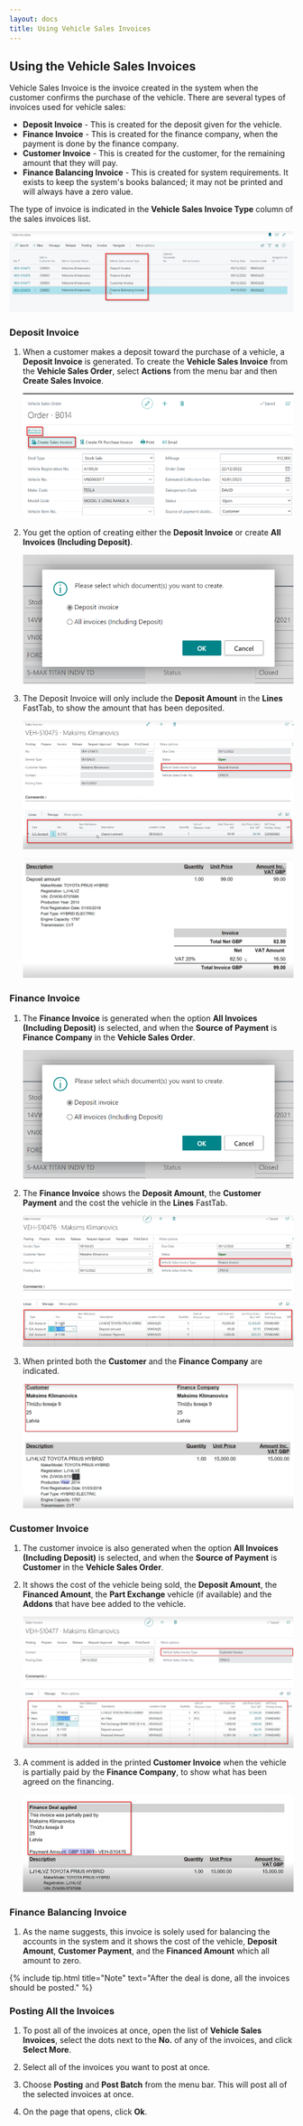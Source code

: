 ```yaml
---
layout: docs
title: Using Vehicle Sales Invoices
---
```


## Using the Vehicle Sales Invoices
Vehicle Sales Invoice is the invoice created in the system when the customer confirms the purchase of the vehicle. There are several types of invoices used for vehicle sales:

   - **Deposit Invoice** - This is created for the deposit given for the vehicle.
   - **Finance Invoice** - This is created for the finance company, when the payment is done by the finance company.
   - **Customer Invoice** - This is created for the customer, for the remaining amount that they will pay.
   - **Finance Balancing Invoice** - This is created for system requirements. It exists to keep the system's books balanced; it may not be printed and will always have a zero value.

The type of invoice is indicated in the **Vehicle Sales Invoice Type** column of the sales invoices list.

   ![](media/garagehive-vehicle-sales-invoice1.png)

### Deposit Invoice
1. When a customer makes a deposit toward the purchase of a vehicle, a **Deposit Invoice** is generated. To create the **Vehicle Sales Invoice** from the **Vehicle Sales Order**, select **Actions** from the menu bar and then **Create Sales Invoice**.

   ![](media/garagehive-vehicle-sales-invoice2.png)

2. You get the option of creating either the **Deposit Invoice** or create **All Invoices (Including Deposit)**.

   ![](media/garagehive-vehicle-sales-invoice3.png)

3. The Deposit Invoice will only include the **Deposit Amount** in the **Lines** FastTab, to show the amount that has been deposited.

   ![](media/garagehive-vehicle-sales-invoice4.png)

   ![](media/garagehive-vehicle-sales-invoice5.png)

### Finance Invoice
1. The **Finance Invoice** is generated when the option **All Invoices (Including Deposit)** is selected, and when the **Source of Payment** is **Finance Company** in the **Vehicle Sales Order**.

   ![](media/garagehive-vehicle-sales-invoice3.png)

2. The **Finance Invoice** shows the **Deposit Amount**, the **Customer Payment** and the cost the vehicle in the **Lines** FastTab.

   ![](media/garagehive-vehicle-sales-invoice6.png)

3. When printed both the **Customer** and the **Finance Company** are indicated.

   ![](media/garagehive-vehicle-sales-invoice7.png)

### Customer Invoice
1. The customer invoice is also generated when the option **All Invoices (Including Deposit)** is selected, and when the **Source of Payment** is **Customer** in the **Vehicle Sales Order**.
2. It shows the cost of the vehicle being sold, the **Deposit Amount**, the **Financed Amount**, the **Part Exchange** vehicle (if available) and the **Addons** that have bee added to the vehicle.

   ![](media/garagehive-vehicle-sales-invoice8.png)

3. A comment is added in the printed **Customer Invoice** when the vehicle is partially paid by the **Finance Company**, to show what has been agreed on the financing.

   ![](media/garagehive-vehicle-sales-invoice9.png)

### Finance Balancing Invoice
1. As the name suggests, this invoice is solely used for balancing the accounts in the system and it shows the cost of the vehicle, **Deposit Amount**, **Customer Payment**, and the **Financed Amount** which all amount to zero.

   [](media/garagehive-vehicle-sales-invoice10.png)


{% include tip.html title="Note" text="After the deal is done, all the invoices should be posted." %}

### Posting All the Invoices
1. To post all of the invoices at once, open the list of **Vehicle Sales Invoices**, select the dots next to the **No.** of any of the invoices, and click **Select More**.
2. Select all of the invoices you want to post at once.

   [](media/garagehive-vehicle-sales-invoice11.png)

   [](media/garagehive-vehicle-sales-invoice12.png)

3. Choose **Posting** and **Post Batch** from the menu bar. This will post all of the selected invoices at once.

   [](media/garagehive-vehicle-sales-invoice13.png)

4. On the page that opens, click **Ok**.

   [](media/garagehive-vehicle-sales-invoice14.png)